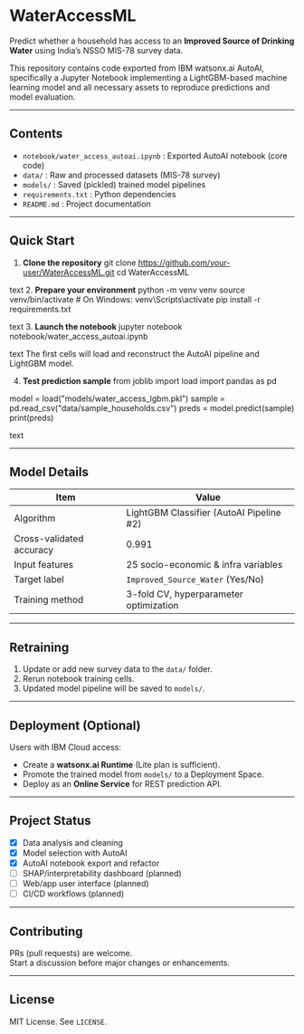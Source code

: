 
# WaterAccessML

Predict whether a household has access to an **Improved Source of Drinking Water** using India’s NSSO MIS-78 survey data.

This repository contains code exported from IBM watsonx.ai AutoAI, specifically a Jupyter Notebook implementing a LightGBM-based machine learning model and all necessary assets to reproduce predictions and model evaluation.

---

## Contents

- `notebook/water_access_autoai.ipynb` : Exported AutoAI notebook (core code)
- `data/` : Raw and processed datasets (MIS-78 survey)
- `models/` : Saved (pickled) trained model pipelines
- `requirements.txt` : Python dependencies
- `README.md` : Project documentation

---

## Quick Start

1. **Clone the repository**
git clone https://github.com/your-user/WaterAccessML.git
cd WaterAccessML

text
2. **Prepare your environment**
python -m venv venv
source venv/bin/activate # On Windows: venv\Scripts\activate
pip install -r requirements.txt

text
3. **Launch the notebook**
jupyter notebook notebook/water_access_autoai.ipynb

text
The first cells will load and reconstruct the AutoAI pipeline and LightGBM model.

4. **Test prediction sample**
from joblib import load
import pandas as pd

model = load("models/water_access_lgbm.pkl")
sample = pd.read_csv("data/sample_households.csv")
preds = model.predict(sample)
print(preds)

text

---

## Model Details

| Item                     | Value                                    |
|--------------------------|------------------------------------------|
| Algorithm                | LightGBM Classifier (AutoAI Pipeline #2) |
| Cross-validated accuracy | 0.991                                    |
| Input features           | 25 socio-economic & infra variables      |
| Target label             | `Improved_Source_Water` (Yes/No)         |
| Training method          | 3-fold CV, hyperparameter optimization   |

---

## Retraining

1. Update or add new survey data to the `data/` folder.
2. Rerun notebook training cells.
3. Updated model pipeline will be saved to `models/`.

---

## Deployment (Optional)

Users with IBM Cloud access:
- Create a **watsonx.ai Runtime** (Lite plan is sufficient).
- Promote the trained model from `models/` to a Deployment Space.
- Deploy as an **Online Service** for REST prediction API.

---

## Project Status

- [x] Data analysis and cleaning
- [x] Model selection with AutoAI
- [x] AutoAI notebook export and refactor
- [ ] SHAP/interpretability dashboard (planned)
- [ ] Web/app user interface (planned)
- [ ] CI/CD workflows (planned)

---

## Contributing

PRs (pull requests) are welcome.  
Start a discussion before major changes or enhancements.

---

## License

MIT License. See `LICENSE`.
